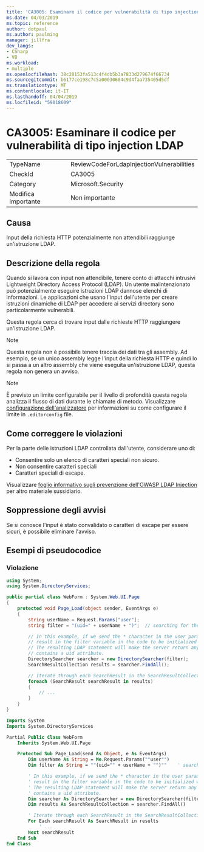 ```yaml
---
title: 'CA3005: Esaminare il codice per vulnerabilità di tipo injection LDAP'
ms.date: 04/03/2019
ms.topic: reference
author: dotpaul
ms.author: paulming
manager: jillfra
dev_langs:
- CSharp
- VB
ms.workload:
- multiple
ms.openlocfilehash: 38c28153fa513c4f4db5b3a7833d279674f66734
ms.sourcegitcommit: b6177ce198c7c5a00030604c9d4faa735405d5df
ms.translationtype: MT
ms.contentlocale: it-IT
ms.lasthandoff: 04/04/2019
ms.locfileid: "59018609"
---
```

# <a name="ca3005-review-code-for-ldap-injection-vulnerabilities"></a>CA3005: Esaminare il codice per vulnerabilità di tipo injection LDAP

|||
|-|-|
|TypeName|ReviewCodeForLdapInjectionVulnerabilities|
|CheckId|CA3005|
|Category|Microsoft.Security|
|Modifica importante|Non importante|

## <a name="cause"></a>Causa

Input della richiesta HTTP potenzialmente non attendibili raggiunge un'istruzione LDAP.

## <a name="rule-description"></a>Descrizione della regola

Quando si lavora con input non attendibile, tenere conto di attacchi intrusivi Lightweight Directory Access Protocol (LDAP). Un utente malintenzionato può potenzialmente eseguire istruzioni LDAP dannose elenchi di informazioni. Le applicazioni che usano l'input dell'utente per creare istruzioni dinamiche di LDAP per accedere ai servizi directory sono particolarmente vulnerabili.

Questa regola cerca di trovare input dalle richieste HTTP raggiungere un'istruzione LDAP.

> [!NOTE]
> Questa regola non è possibile tenere traccia dei dati tra gli assembly. Ad esempio, se un unico assembly legge l'input della richiesta HTTP e quindi lo si passa a un altro assembly che viene eseguita un'istruzione LDAP, questa regola non genera un avviso.

> [!NOTE]
> È previsto un limite configurabile per il livello di profondità questa regola analizza il flusso di dati durante le chiamate di metodo. Visualizzare [configurazione dell'analizzatore](https://github.com/dotnet/roslyn-analyzers/blob/master/docs/Analyzer%20Configuration.md#dataflow-analysis) per informazioni su come configurare il limite in `.editorconfig` file.

## <a name="how-to-fix-violations"></a>Come correggere le violazioni

Per la parte delle istruzioni LDAP controllata dall'utente, considerare uno di:
- Consentire solo un elenco di caratteri speciali non sicuro.
- Non consentire caratteri speciali
- Caratteri speciali di escape.

Visualizzare [foglio informativo sugli prevenzione dell'OWASP LDAP Injection](https://github.com/OWASP/CheatSheetSeries/blob/master/cheatsheets/LDAP_Injection_Prevention_Cheat_Sheet.md) per altro materiale sussidiario.

## <a name="when-to-suppress-warnings"></a>Soppressione degli avvisi

Se si conosce l'input è stato convalidato o caratteri di escape per essere sicuri, è possibile eliminare l'avviso.

## <a name="pseudo-code-examples"></a>Esempi di pseudocodice

### <a name="violation"></a>Violazione

```csharp
using System;
using System.DirectoryServices;

public partial class WebForm : System.Web.UI.Page
{
    protected void Page_Load(object sender, EventArgs e)
    {
        string userName = Request.Params["user"];
        string filter = "(uid=" + userName + ")";  // searching for the user entry 

        // In this example, if we send the * character in the user parameter which will
        // result in the filter variable in the code to be initialized with (uid=*). 
        // The resulting LDAP statement will make the server return any object that 
        // contains a uid attribute.
        DirectorySearcher searcher = new DirectorySearcher(filter);
        SearchResultCollection results = searcher.FindAll();

        // Iterate through each SearchResult in the SearchResultCollection.
        foreach (SearchResult searchResult in results)
        {
            // ...
        }
    }
}
```

```vb
Imports System
Imports System.DirectoryServices

Partial Public Class WebForm
    Inherits System.Web.UI.Page

    Protected Sub Page_Load(send As Object, e As EventArgs)
        Dim userName As String = Me.Request.Params(""user"")
        Dim filter As String = ""(uid="" + userName + "")""    ' searching for the user entry

        ' In this example, if we send the * character in the user parameter which will
        ' result in the filter variable in the code to be initialized with (uid=*). 
        ' The resulting LDAP statement will make the server return any object that 
        ' contains a uid attribute.
        Dim searcher As DirectorySearcher = new DirectorySearcher(filter)
        Dim results As SearchResultCollection = searcher.FindAll()

        ' Iterate through each SearchResult in the SearchResultCollection.
        For Each searchResult As SearchResult in results
            ' ...
        Next searchResult
    End Sub
End Class
```
